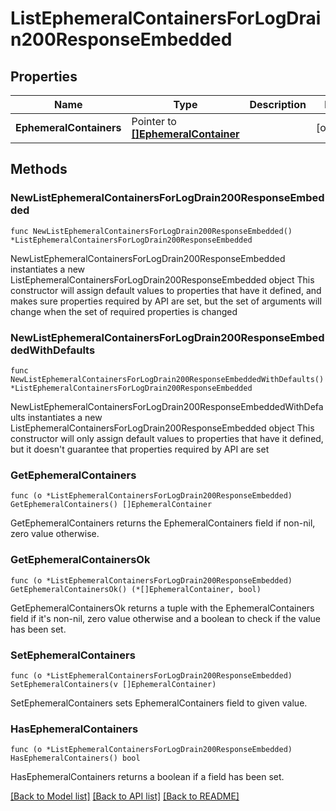 # ListEphemeralContainersForLogDrain200ResponseEmbedded

## Properties

Name | Type | Description | Notes
------------ | ------------- | ------------- | -------------
**EphemeralContainers** | Pointer to [**[]EphemeralContainer**](EphemeralContainer.md) |  | [optional] 

## Methods

### NewListEphemeralContainersForLogDrain200ResponseEmbedded

`func NewListEphemeralContainersForLogDrain200ResponseEmbedded() *ListEphemeralContainersForLogDrain200ResponseEmbedded`

NewListEphemeralContainersForLogDrain200ResponseEmbedded instantiates a new ListEphemeralContainersForLogDrain200ResponseEmbedded object
This constructor will assign default values to properties that have it defined,
and makes sure properties required by API are set, but the set of arguments
will change when the set of required properties is changed

### NewListEphemeralContainersForLogDrain200ResponseEmbeddedWithDefaults

`func NewListEphemeralContainersForLogDrain200ResponseEmbeddedWithDefaults() *ListEphemeralContainersForLogDrain200ResponseEmbedded`

NewListEphemeralContainersForLogDrain200ResponseEmbeddedWithDefaults instantiates a new ListEphemeralContainersForLogDrain200ResponseEmbedded object
This constructor will only assign default values to properties that have it defined,
but it doesn't guarantee that properties required by API are set

### GetEphemeralContainers

`func (o *ListEphemeralContainersForLogDrain200ResponseEmbedded) GetEphemeralContainers() []EphemeralContainer`

GetEphemeralContainers returns the EphemeralContainers field if non-nil, zero value otherwise.

### GetEphemeralContainersOk

`func (o *ListEphemeralContainersForLogDrain200ResponseEmbedded) GetEphemeralContainersOk() (*[]EphemeralContainer, bool)`

GetEphemeralContainersOk returns a tuple with the EphemeralContainers field if it's non-nil, zero value otherwise
and a boolean to check if the value has been set.

### SetEphemeralContainers

`func (o *ListEphemeralContainersForLogDrain200ResponseEmbedded) SetEphemeralContainers(v []EphemeralContainer)`

SetEphemeralContainers sets EphemeralContainers field to given value.

### HasEphemeralContainers

`func (o *ListEphemeralContainersForLogDrain200ResponseEmbedded) HasEphemeralContainers() bool`

HasEphemeralContainers returns a boolean if a field has been set.


[[Back to Model list]](../README.md#documentation-for-models) [[Back to API list]](../README.md#documentation-for-api-endpoints) [[Back to README]](../README.md)



